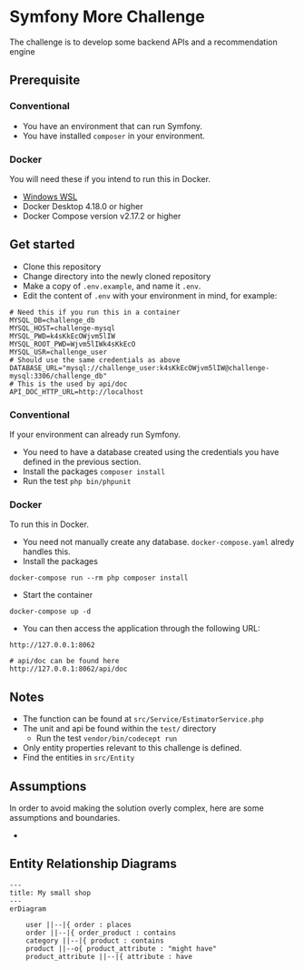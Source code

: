# Symfony More Challenge

The challenge is to develop some backend APIs and a recommendation engine

## Prerequisite

### Conventional

* You have an environment that can run Symfony.
* You have installed `composer` in your environment.

### Docker

You will need these if you intend to run this in Docker.

* [Windows WSL](https://learn.microsoft.com/en-us/windows/wsl/install)
* Docker Desktop 4.18.0 or higher
* Docker Compose version v2.17.2 or higher

## Get started

* Clone this repository
* Change directory into the newly cloned repository
* Make a copy of `.env.example`, and name it `.env`.
* Edit the content of `.env` with your environment in mind, for example:

```
# Need this if you run this in a container
MYSQL_DB=challenge_db
MYSQL_HOST=challenge-mysql
MYSQL_PWD=k4sKkEcOWjvm5lIW
MYSQL_ROOT_PWD=Wjvm5lIWk4sKkEcO
MYSQL_USR=challenge_user
# Should use the same credentials as above
DATABASE_URL="mysql://challenge_user:k4sKkEcOWjvm5lIW@challenge-mysql:3306/challenge_db"
# This is the used by api/doc
API_DOC_HTTP_URL=http://localhost
```

### Conventional

If your environment can already run Symfony.

* You need to have a database created using the credentials you have defined in the previous section.
* Install the packages `composer install`
* Run the test `php bin/phpunit`

### Docker

To run this in Docker.

* You need not manually create any database. `docker-compose.yaml` alredy handles this.
* Install the packages
```
docker-compose run --rm php composer install
```
* Start the container
```
docker-compose up -d
```
* You can then access the application through the following URL:

```
http://127.0.0.1:8062

# api/doc can be found here
http://127.0.0.1:8062/api/doc
```

## Notes

* The function can be found at `src/Service/EstimatorService.php`
* The unit and api be found within the `test/` directory
    * Run the test `vendor/bin/codecept run`
* Only entity properties relevant to this challenge is defined.
* Find the entities in `src/Entity`

## Assumptions

In order to avoid making the solution overly complex, here are some assumptions and boundaries.

*

## Entity Relationship Diagrams

```mermaid
---
title: My small shop
---
erDiagram

    user ||--|{ order : places
    order ||--|{ order_product : contains
    category ||--|{ product : contains
    product ||--o{ product_attribute : "might have"
    product_attribute ||--|{ attribute : have
```
